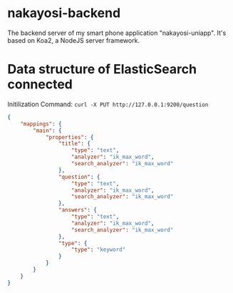 # nakayosi-backend
The backend server of my smart phone application "nakayosi-uniapp".
It's based on Koa2, a NodeJS server framework.

# Data structure of ElasticSearch connected
Initilization Command: `curl -X PUT http://127.0.0.1:9200/question`  
```json
{
    "mappings": {
        "main": {
            "properties": {
                "title": {
                    "type": "text",
                    "analyzer": "ik_max_word",
                    "search_analyzer": "ik_max_word"
                },
                "question": {
                    "type": "text",
                    "analyzer": "ik_max_word",
                    "search_analyzer": "ik_max_word"
                },
                "answers": {
                    "type": "text",
                    "analyzer": "ik_max_word",
                    "search_analyzer": "ik_max_word"
                },
                "type": {
                    "type": "keyword"
                }
            }
        }
    }
}
```